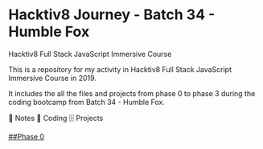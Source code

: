 # Hacktiv8 Journey - Batch 34 - Humble Fox
Hacktiv8 Full Stack JavaScript Immersive Course

This is a repository for my activity in Hacktiv8 Full Stack JavaScript Immersive Course in 2019.

It includes the all the files and projects from phase 0 to phase 3 during the coding bootcamp from Batch 34 - Humble Fox.

:closed_book: Notes
:floppy_disk: Coding
:file_cabinet: Projects

[##Phase 0](https://github.com/andreassosilo/hacktiv8/tree/master/phase0)
